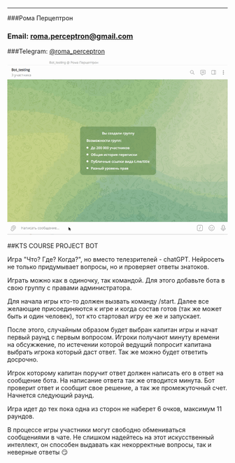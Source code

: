 ---

###Рома Перцептрон
### Email: roma.perceptron@gmail.com
###Telegram: [@roma_perceptron](https://t.me/roma_perceptron)


![Alt Text](bot_demo.gif)


##KTS COURSE PROJECT BOT

Игра "Что? Где? Когда?", но вместо телезрителей - chatGPT. Нейросеть не только придумывает вопросы, но и проверяет ответы знатоков.

Играть можно как в одиночку, так командой. Для этого добавьте бота в свою группу с правами администратора.

Для начала игры кто-то должен вызвать команду /start. Далее все желающие присоединяются к игре и когда состав готов (так же может быть и один человек), тот кто стартовал игру ее же и запускает.

После этого, случайным образом будет выбран капитан игры и начат первый раунд с первым вопросом. Игроки получают минуту времени на обсужжение, по истечении которой ведущий попросит капитана выбрать игрока который даст ответ. Так же можно будет ответить досрочно.

Игрок которому капитан поручит ответ должен написать его в ответ на сообщение бота. На написание ответа так же отводится минута. Бот проверит ответ и сообщит свое решение, а так же промежуточный счет. Начнется следующий раунд.

Игра идет до тех пока одна из сторон не наберет 6 очков, максимум 11 раундов.

В процессе игры участники могут свободно обмениваться сообщениями в чате.
Не слишком надейтесь на этот искусственный интеллект, он способен выдавать как некорректные вопросы, так и неверные ответы 😏
